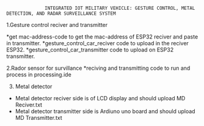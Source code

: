                   INTEGRATED IOT MILITARY VEHICLE: GESTURE CONTROL, METAL DETECTION, AND RADAR SURVEILLANCE SYSTEM

1.Gesture control reciver and transmitter

*get mac-address-code to get the mac-address of ESP32 reciver and paste in transmitter.
*gesture_control_car_reciver code to upload in the reciver ESP32.
*gesture_control_car_transmitter code to upload on ESP32 transmitter.

2.Rador sensor for survillance
*reciving and transmitting code to run and process in processing.ide

3. Metal detector
 * Metal detector reciver side is of LCD display and should upload MD Reciver.txt
 * Metal detector transmitter side is Ardiuno uno board and should upload MD Transmitter.txt
